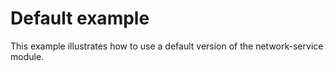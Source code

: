 # Default example

This example illustrates how to use a default version of the network-service module.